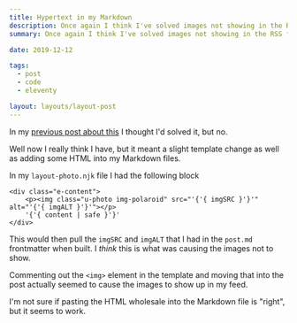 ```yaml
---
title: Hypertext in my Markdown
description: Once again I think I've solved images not showing in the RSS feed
summary: Once again I think I've solved images not showing in the RSS feed

date: 2019-12-12

tags:
  - post
  - code
  - eleventy

layout: layouts/layout-post
---
```

In my [previous post about this](https://davidjohnmead.com/posts/2019-12-11-problem-with-rss-and-images/ "Problem with Eleventy, RSS, and images") I thought I'd solved it, but no.

Well now I really think I have, but it meant a slight template change as well as adding some HTML into my Markdown files.

In my `layout-photo.njk` file I had the following block

```
<div class="e-content">
	<p><img class="u-photo img-polaroid" src="'{'{ imgSRC }'}'" alt="'{'{ imgALT }'}'"></p>
	'{'{ content | safe }'}'
</div>
```
This would then pull the `imgSRC` and `imgALT` that I had in the `post.md` frontmatter when built.  I _think_ this is what was causing the images not to show.

Commenting out the `<img>` element in the template and moving that into the post actually seemed to cause the images to show up in my feed.

I'm not sure if pasting the HTML wholesale into the Markdown file is "right", but it seems to work.